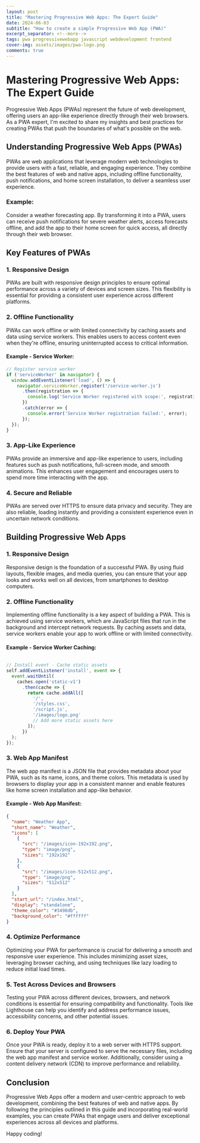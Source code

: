 ```yaml
---
layout: post
title: "Mastering Progressive Web Apps: The Expert Guide"
date: 2024-06-03
subtitle: "How to create a simple Progressive Web App (PWA)"
excerpt_separator: <!--more-->
tags: pwa progressivewebapp javascript webdevelopment frontend
cover-img: assets/images/pwa-logo.png
comments: true
---
```


# Mastering Progressive Web Apps: The Expert Guide

Progressive Web Apps (PWAs) represent the future of web development, offering users an app-like experience directly through their web browsers. As a PWA expert, I'm excited to share my insights and best practices for creating PWAs that push the boundaries of what's possible on the web.

## Understanding Progressive Web Apps (PWAs)

PWAs are web applications that leverage modern web technologies to provide users with a fast, reliable, and engaging experience. They combine the best features of web and native apps, including offline functionality, push notifications, and home screen installation, to deliver a seamless user experience.

### Example:

Consider a weather forecasting app. By transforming it into a PWA, users can receive push notifications for severe weather alerts, access forecasts offline, and add the app to their home screen for quick access, all directly through their web browser.

## Key Features of PWAs

### 1. Responsive Design

PWAs are built with responsive design principles to ensure optimal performance across a variety of devices and screen sizes. This flexibility is essential for providing a consistent user experience across different platforms.

### 2. Offline Functionality

PWAs can work offline or with limited connectivity by caching assets and data using service workers. This enables users to access content even when they're offline, ensuring uninterrupted access to critical information.

#### Example - Service Worker:

```javascript
// Register service worker
if ('serviceWorker' in navigator) {
  window.addEventListener('load', () => {
    navigator.serviceWorker.register('/service-worker.js')
      .then(registration => {
        console.log('Service Worker registered with scope:', registration.scope);
      })
      .catch(error => {
        console.error('Service Worker registration failed:', error);
      });
  });
}
```

### 3. App-Like Experience

PWAs provide an immersive and app-like experience to users, including features such as push notifications, full-screen mode, and smooth animations. This enhances user engagement and encourages users to spend more time interacting with the app.

### 4. Secure and Reliable

PWAs are served over HTTPS to ensure data privacy and security. They are also reliable, loading instantly and providing a consistent experience even in uncertain network conditions.

## Building Progressive Web Apps

### 1. Responsive Design

Responsive design is the foundation of a successful PWA. By using fluid layouts, flexible images, and media queries, you can ensure that your app looks and works well on all devices, from smartphones to desktop computers.

### 2. Offline Functionality

Implementing offline functionality is a key aspect of building a PWA. This is achieved using service workers, which are JavaScript files that run in the background and intercept network requests. By caching assets and data, service workers enable your app to work offline or with limited connectivity.

#### Example - Service Worker Caching:

```javascript

// Install event - Cache static assets
self.addEventListener('install', event => {
  event.waitUntil(
    caches.open('static-v1')
      .then(cache => {
        return cache.addAll([
          '/',
          '/styles.css',
          '/script.js',
          '/images/logo.png'
          // Add more static assets here
        ]);
      })
  );
});

```

### 3. Web App Manifest

The web app manifest is a JSON file that provides metadata about your PWA, such as its name, icons, and theme colors. This metadata is used by browsers to display your app in a consistent manner and enable features like home screen installation and app-like behavior.

#### Example - Web App Manifest:

```json
{
  "name": "Weather App",
  "short_name": "Weather",
  "icons": [
    {
      "src": "/images/icon-192x192.png",
      "type": "image/png",
      "sizes": "192x192"
    },
    {
      "src": "/images/icon-512x512.png",
      "type": "image/png",
      "sizes": "512x512"
    }
  ],
  "start_url": "/index.html",
  "display": "standalone",
  "theme_color": "#3498db",
  "background_color": "#ffffff"
}

```

### 4. Optimize Performance

Optimizing your PWA for performance is crucial for delivering a smooth and responsive user experience. This includes minimizing asset sizes, leveraging browser caching, and using techniques like lazy loading to reduce initial load times.

### 5. Test Across Devices and Browsers

Testing your PWA across different devices, browsers, and network conditions is essential for ensuring compatibility and functionality. Tools like Lighthouse can help you identify and address performance issues, accessibility concerns, and other potential issues.

### 6. Deploy Your PWA

Once your PWA is ready, deploy it to a web server with HTTPS support. Ensure that your server is configured to serve the necessary files, including the web app manifest and service worker. Additionally, consider using a content delivery network (CDN) to improve performance and reliability.

## Conclusion

Progressive Web Apps offer a modern and user-centric approach to web development, combining the best features of web and native apps. By following the principles outlined in this guide and incorporating real-world examples, you can create PWAs that engage users and deliver exceptional experiences across all devices and platforms.

Happy coding!
